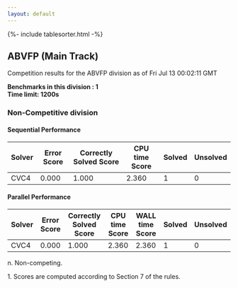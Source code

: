 ```yaml
---
layout: default
---
```

{%- include tablesorter.html -%}

##  ABVFP (Main Track)

Competition results for the ABVFP division as of Fri Jul 13 00:02:11 GMT

**Benchmarks in this division : 1  
Time limit: 1200s** 

###  Non-Competitive division 
#### Sequential Performance

<table id="sequential" class="result sorted">
<thead><tr class="center">
  <th>Solver</th>
  <th>Error Score</th>
  <th>Correctly Solved Score</th>
  <th>CPU time Score</th>
  <th>Solved</th>
  <th>Unsolved</th>
</tr></thead><tr>
  <td>CVC4</td>
  <td>0.000</td>
  <td>1.000</td>
  <td>2.360</td>
<td>1</td>
<td>0</td>
</tr></table>

#### Parallel Performance

<table id="parallel" class="result sorted">
<thead><tr class="center">
  <th>Solver</th>
  <th>Error Score</th>
  <th>Correctly Solved Score</th>
  <th>CPU time Score</th>
  <th>WALL time Score</th>
  <th>Solved</th>
  <th>Unsolved</th>
</tr></thead><tr>
  <td>CVC4</td>
<td>0.000</td><td>1.000</td><td>2.360</td><td>2.360</td><td>1</td><td>0</td></tr></table>
 <span id="fn"> n. Non-competing. </span>

 <span id="fn1"> 1. Scores are computed according to Section 7 of the rules. </span>


